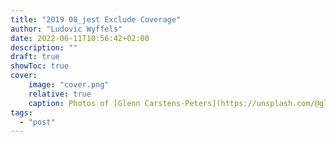```yaml
---
title: "2019 08_jest Exclude Coverage"
author: "Ludovic Wyffels"
date: 2022-06-11T10:56:42+02:00
description: ""
draft: true
showToc: true
cover:
    image: "cover.png"
    relative: true
    caption: Photos of [Glenn Carstens-Peters](https://unsplash.com/@glenncarstenspeters) on [Unsplash](https://unsplash.com)
tags:
  - "post"
---
```


